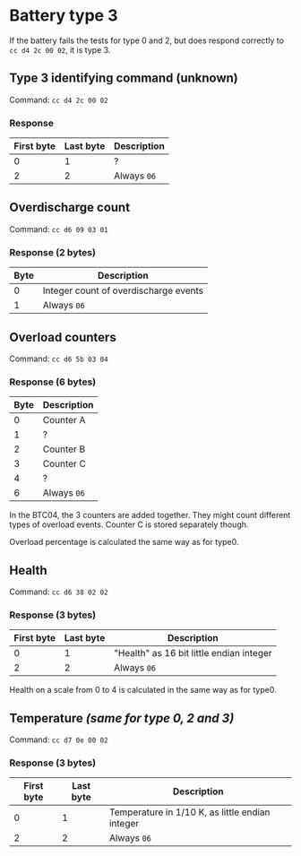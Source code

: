 # Battery type 3
If the battery fails the tests for type 0 and 2, but does respond correctly to `cc d4 2c 00 02`, it is type 3.

## Type 3 identifying command (unknown)
Command: `cc d4 2c 00 02`

### Response
| First byte | Last byte | Description |
| ---------- | --------- | ----------- |
|         0  |         1 | ?           |
|         2  |         2 | Always `06` |



## Overdischarge count
Command: `cc d6 09 03 01`
### Response (2 bytes)
| Byte | Description |
| ---- | ----------- |
|    0 | Integer count of overdischarge events |
|    1 | Always `06` |


## Overload counters
Command: `cc d6 5b 03 04`
### Response (6 bytes)
| Byte | Description     |
| ---- | --------------- |
|    0 | Counter A       |
|    1 | ?               |
|    2 | Counter B       |
|    3 | Counter C       |
|    4 | ?               |
|    6 | Always `06`     |

In the BTC04, the 3 counters are added together. They might count different types of overload events.
Counter C is stored separately though.

Overload percentage is calculated the same way as for type0.


## Health
Command: `cc d6 38 02 02`
### Response (3 bytes)
| First byte | Last byte | Description                              |
| ---------- | --------- | ---------------------------------------- |
|         0  |         1 | "Health" as 16 bit little endian integer |
|         2  |         2 | Always `06`                              |

Health on a scale from 0 to 4 is calculated in the same way as for type0.

## Temperature *(same for type 0, 2 and 3)*
Command: `cc d7 0e 00 02`
### Response (3 bytes)
| First byte | Last byte | Description |
| ---------- | --------- | ----------- |
|         0  |         1 | Temperature in 1/10 K, as little endian integer |
|         2  |         2 | Always `06` |
